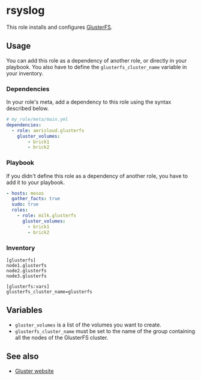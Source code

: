 rsyslog
=======

This role installs and configures [GlusterFS](http://www.gluster.org/).

Usage
-----

You can add this role as a dependency of another role, or directly in your playbook.
You also have to define the `glusterfs_cluster_name` variable in your inventory.

### Dependencies

In your role's meta, add a dependency to this role using the syntax described below.

```yaml
# my_role/meta/main.yml
dependencies:
  - role: aerisloud.glusterfs
    gluster_volumes:
        - brick1
        - brick2
```

### Playbook

If you didn't define this role as a dependency of another role, you have to add it to your playbook.

```yaml
- hosts: mesos
  gather_facts: true
  sudo: true
  roles:
    - role: milk.glusterfs
      gluster_volumes:
        - brick1
        - brick2
```

### Inventory

```
[glusterfs]
node1.glusterfs
node2.glusterfs
node3.glusterfs

[glusterfs:vars]
glusterfs_cluster_name=glusterfs
```

Variables
---------

* `gluster_volumes` is a list of the volumes you want to create.
* `glusterfs_cluster_name` must be set to the name of the group containing all the nodes of the GlusterFS cluster.

See also
--------

* [Gluster website](http://www.gluster.org/)


